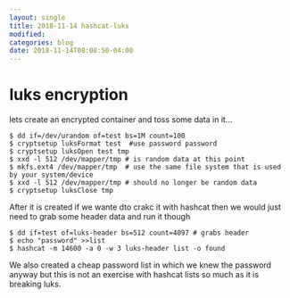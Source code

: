 ```yaml
---
layout: single
title: 2018-11-14 hashcat-luks
modified:
categories: blog
date: 2018-11-14T08:08:50-04:00
---
```


# luks encryption
lets create an encrypted container and toss some data in it...
```
$ dd if=/dev/urandom of=test bs=1M count=100
$ cryptsetup luksFormat test  #use password password
$ cryptsetup luksOpen test tmp
$ xxd -l 512 /dev/mapper/tmp # is random data at this point
$ mkfs.ext4 /dev/mapper/tmp  # use the same file system that is used by your system/device
$ xxd -l 512 /dev/mapper/tmp # should no longer be random data
$ cryptsetup luksClose tmp

```
After it is created if we wante dto crakc it with hashcat then we would just need to grab some header data and run it though

```
$ dd if=test of=luks-header bs=512 count=4097 # grabs header
$ echo "password" >>list
$ hashcat -m 14600 -a 0 -w 3 luks-header list -o found
```
We also created a cheap password list in which we knew the password anyway but this is not an exercise with hashcat lists so much as it is breaking luks.
